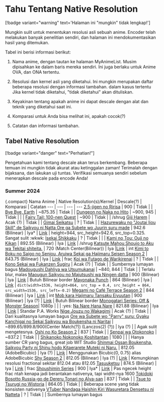 # Tahu Tentang Native Resolution

[!badge variant="warning" text='Halaman ini "mungkin" tidak lengkap!']

Mungkin sulit untuk menentukan resolusi asli sebuah anime. Encoder telah melakukan banyak penelitian sendiri, dan halaman ini mendokumentasikan hasil yang ditemukan.

Tabel ini berisi informasi berikut:

1. Nama anime, dengan tautan ke halaman MyAnimeList. Musim dipisahkan ke dalam baris mereka sendiri. Ini juga berlaku untuk Anime OVA, dan ONA tertentu.

2. Resolusi dan kernel asli yang diketahui. Ini mungkin merupakan daftar beberapa resolusi dengan informasi tambahan. dalam kasus tertentu Jika kernel tidak diketahui, "tidak diketahui" akan dituliskan.

3. Keyakinan tentang apakah anime ini dapat descale dengan alat dan teknik yang diketahui saat ini.

4. Komparasi untuk Anda bisa melihat ini, apakah cocok(?)

5. Catatan dan informasi tambahan.

## Tabel Native Resolution
[!badge variant="danger" text="Perhatian!"]

Pengetahuan kami tentang descale akan terus berkembang. Beberapa temuan ini mungkin tidak akurat atau ketinggalan zaman! Terimalah dengan bijaksana, dan lakukan uji tuntas. Verifikasi semuanya sendiri sebelum menerapkan descale pada encode Anda!

### Summer 2024
{.compact}
Nama Anime | Native Resolution(s)/Kernel | Descale(?) | Komparasi | Catatan 
---  | --- | --- | ---
[2.5-jigen no Ririsa](https://myanimelist.net/anime/53802) | 900 | Tidak | | 
[Bye Bye, Earth](https://myanimelist.net/anime/53626) | ~875.35 | Tidak | |
[Dungeon no Naka no Hito](https://myanimelist.net/anime/56348) | ~900, 945 | Tidak | | |
[Fairy Tail: 100-nen Quest](https://myanimelist.net/anime/49785) | ~900 | Tidak | | /shrug
[Giji Harem](https://myanimelist.net/anime/54968) | Acak (?) | Tidak | |
[Gimai Seikatsu](https://myanimelist.net/anime/52481) | ? | Tidak | | 
[Hazurewaku no "Joutai Ijou Skill" de Saikyou ni Natta Ore ga Subete wo Juurin suru made](https://myanimelist.net/anime/57892) | 942.6 (Bilinear) | Iya* | [Link](https://slow.pics/c/OE9nW0rY) | height=944, src_height=942.6, src_top=0.325. Sangat sulit :wkwk:
[Isekai Shikkaku](https://myanimelist.net/anime/52367) | ? | Tidak | | |
[Kami no Tou: Ouji no Kikan](https://myanimelist.net/anime/52635) | 892.55 (Bilinear) | Iya | [Link](https://slow.pics/c/TyQH4ZM6) | /shrug
[Katsute Mahou Shoujo to Aku wa Tekitai shiteita.](https://myanimelist.net/anime/57217) | 720 (Match Center(Bilinear)) | Iya |[Link](https://slow.pics/c/GxCIpORx) | int
[Kimi to Boku no Saigo no Senjou, Aruiwa Sekai ga Hajimaru Seisen Season 2](https://myanimelist.net/anime/49981) | 843.75 (Bilinear) | Iya | [Link](https://slow.pics/c/IVGDYIC8) | frac
[Koi wa Futago de Warikirenai](https://myanimelist.net/anime/55996) | ? | Tidak | | 
[Kono Sekai wa Fukanzen Sugiru](https://myanimelist.net/anime/54835) | Acak (?) | Tidak | | Sumbernya lumayan bagus
[Madougushi Dahliya wa Utsumukanai](https://myanimelist.net/anime/56449) | ~840, 844 | Tidak | | Terlalu blur, malas
[Maougun Saikyou no Majutsushi wa Ningen datta](https://myanimelist.net/anime/57876) | 900 (Bilinear) | Iya | [Link](https://slow.pics/c/PXvsFclw) | Butuh Bilinear border
[Mayonaka Punch](https://myanimelist.net/anime/57947) | 864 (Bilinear) | Iya | [Link](https://slow.pics/c/f0tlViBW) | `dict(width=1536, height=864, src_top = 0.4, src_height = 864, src_width=1536, src_left=-0.2)`
[Megami no Café Terrace Season 2](https://myanimelist.net/anime/55749) | 844 (Bilinear) | Iya | [Link](https://slow.pics/c/ZDiB99rt) | int
[Mob kara Hajimaru Tansaku Eiyuutan](https://myanimelist.net/anime/57646) | 900 (Bilinear) | Iya (?) | [Link](https://slow.pics/c/TsPngEwh) | Butuh Bilinear border
[Monogatari Series: Off & Monster Season](https://myanimelist.net/anime/57864)| 1080p | | | :yes:
[Na Nare Hana Nare](https://myanimelist.net/anime/57099) | 821.88 (Bilinear) | Iya | [Link](https://slow.pics/c/4UfAgUgG) | Standar P.A. Works
[Nige Jouzu no Wakagimi](https://myanimelist.net/anime/54724) | Acak (?) | Tidak | | Dari kualitasnya lumayan bagus
[Ore wa Subete wo "Parry" suru: Gyaku Kanchigai no Sekai Saikyou wa Boukensha ni Naritai](https://myanimelist.net/anime/57058) | ~899.65/899.8/900(Center Match(?)) (Lanczos(2) (?)) | Iya (?) | | Agak sulit mengetesnya.
[Oshi no Ko Season 2](https://myanimelist.net/anime/55791) | 837 | Tidak | |
[Senpai wa Otokonoko](https://myanimelist.net/anime/54855) | ~837.2 | Tidak | | 
[Shikanoko Nokonoko Koshitantan](https://myanimelist.net/anime/58426) | 1080 | | | Hanya sumber CR yang bagus, great job WIT Studio
[Shinmai Ossan Boukensha, Saikyou Party ni Shinu hodo Kitaerarete Muteki ni Naru.](https://myanimelist.net/anime/54913) | 812.05 (AdobeBicubic) | Iya (?) | [Link](https://slow.pics/c/ln9ZZY5V) | Menggunakan Bicubic(0, 0.75) alias AdobeBicubic
[Shy Season 2](https://myanimelist.net/anime/57567) | 812.05 (Bilinear) | Iya (?) | [Link](https://slow.pics/c/jTqMJ70K) | Kemungkinan resolusi fractional sekitar 812.04 atau 812.05
[Tasuuketsu](https://slow.pics/c/s47J4Peb) | 874.5 (Bilinear) | Iya | [Link](https://slow.pics/c/QrCHwWtf) | frac
[Shoushimin Series](https://myanimelist.net/anime/57810) | 900 | Iya* | [Link](https://slow.pics/c/XZrhiZAo) | Pas ngecek height frac ntah kenapa jadi berantakan nativenya, tapi widht-nya 1600
[Tokidoki Bosotto Russia-go de Dereru Tonari no Alya-san](https://myanimelist.net/anime/54744san) | 837 | Tidak | | 
[Tsue to Tsurugi no Wistoria](https://myanimelist.net/anime/58059) | 864.05 | Tidak | | Beberapa scene yang tidak konsisten nativenya
[VTuber Nandaga Haishin Kiri Wasuretara Densetsu ni Natteta](https://myanimelist.net/anime/54284) | ? | Tidak | | Sumbernya lumayan bagus
